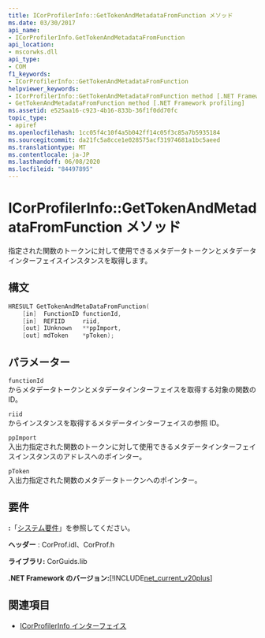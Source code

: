 ```yaml
---
title: ICorProfilerInfo::GetTokenAndMetadataFromFunction メソッド
ms.date: 03/30/2017
api_name:
- ICorProfilerInfo.GetTokenAndMetadataFromFunction
api_location:
- mscorwks.dll
api_type:
- COM
f1_keywords:
- ICorProfilerInfo::GetTokenAndMetadataFromFunction
helpviewer_keywords:
- ICorProfilerInfo::GetTokenAndMetadataFromFunction method [.NET Framework profiling]
- GetTokenAndMetadataFromFunction method [.NET Framework profiling]
ms.assetid: e525aa16-c923-4b16-833b-36f1f0dd70fc
topic_type:
- apiref
ms.openlocfilehash: 1cc05f4c10f4a5b042ff14c05f3c85a7b5935184
ms.sourcegitcommit: da21fc5a8cce1e028575acf31974681a1bc5aeed
ms.translationtype: MT
ms.contentlocale: ja-JP
ms.lasthandoff: 06/08/2020
ms.locfileid: "84497895"
---
```

# <a name="icorprofilerinfogettokenandmetadatafromfunction-method"></a>ICorProfilerInfo::GetTokenAndMetadataFromFunction メソッド
指定された関数のトークンに対して使用できるメタデータトークンとメタデータインターフェイスインスタンスを取得します。  
  
## <a name="syntax"></a>構文  
  
```cpp  
HRESULT GetTokenAndMetaDataFromFunction(  
    [in]  FunctionID functionId,  
    [in]  REFIID     riid,  
    [out] IUnknown   **ppImport,  
    [out] mdToken    *pToken);  
```  
  
## <a name="parameters"></a>パラメーター  
 `functionId`  
 からメタデータトークンとメタデータインターフェイスを取得する対象の関数の ID。  
  
 `riid`  
 からインスタンスを取得するメタデータインターフェイスの参照 ID。  
  
 `ppImport`  
 入出力指定された関数のトークンに対して使用できるメタデータインターフェイスインスタンスのアドレスへのポインター。  
  
 `pToken`  
 入出力指定された関数のメタデータトークンへのポインター。  
  
## <a name="requirements"></a>要件  
 **:**「[システム要件](../../get-started/system-requirements.md)」を参照してください。  
  
 **ヘッダー** : CorProf.idl、CorProf.h  
  
 **ライブラリ:** CorGuids.lib  
  
 **.NET Framework のバージョン:**[!INCLUDE[net_current_v20plus](../../../../includes/net-current-v20plus-md.md)]  
  
## <a name="see-also"></a>関連項目

- [ICorProfilerInfo インターフェイス](icorprofilerinfo-interface.md)

